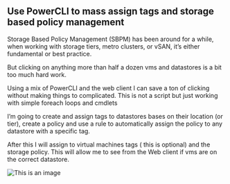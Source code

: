 
## Use PowerCLI to mass assign tags and storage based policy management

Storage Based Policy Management (SBPM) has been around for a while, when working with storage tiers, metro clusters, or vSAN, it’s either fundamental or best practice.

But clicking on anything more than half a dozen vms and datastores is a bit too much hard work.

Using a mix of PowerCLI and the web client I can save a ton of clicking without making things to complicated.
This is not a script but just working with simple foreach loops and cmdlets

I’m going to create and assign tags to datastores bases on their location (or tier), create a policy and use a rule to automatically assign the policy to any datastore with a specific tag.

After this I will assign to virtual machines tags ( this is optional) and  the storage policy. This will allow me to see from the Web client if vms are on the correct datastore.


![This is an image](https://raoconnor.github.io/docs/assets/images/sbpm-1.png)
